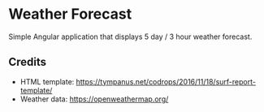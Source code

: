 # Weather Forecast

Simple Angular application that displays 5 day / 3 hour weather forecast.

## Credits

* HTML template: https://tympanus.net/codrops/2016/11/18/surf-report-template/
* Weather data: https://openweathermap.org/
